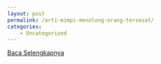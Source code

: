 ```yaml
---
layout: post
permalink: /arti-mimpi-menolong-orang-tersesat/
categories:
    - Uncategorized
---
```


[Baca Selengkapnya](/05)